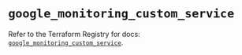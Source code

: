 # `google_monitoring_custom_service`

Refer to the Terraform Registry for docs: [`google_monitoring_custom_service`](https://registry.terraform.io/providers/hashicorp/google/6.47.0/docs/resources/monitoring_custom_service).
